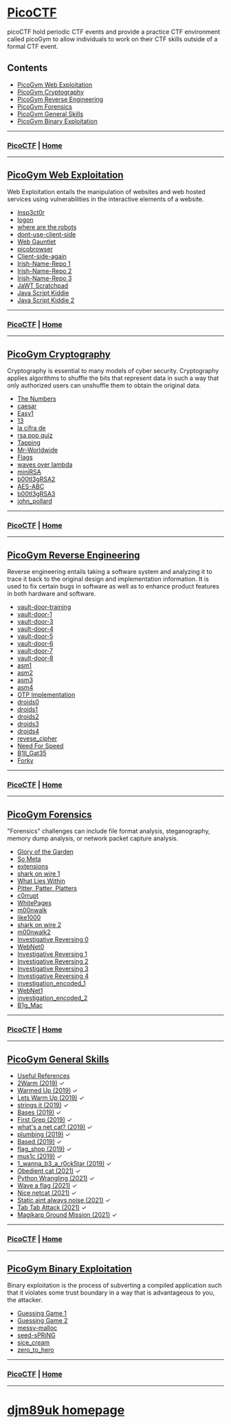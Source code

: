 # [PicoCTF](./picoctf.md)

picoCTF hold periodic CTF events and provide a practice CTF environment called picoGym to allow individuals to work on their CTF skills outside of a formal CTF event.

## Contents
- [PicoGym Web Exploitation](./picogym_we.md)
- [PicoGym Cryptography](./picogym_c.md)
- [PicoGym Reverse Engineering](./picogym_re.md)
- [PicoGym Forensics](./picogym_f.md)
- [PicoGym General Skills](./picogym_gs.md)
- [PicoGym Binary Exploitation](./picogym_be.md)

---

### [PicoCTF](./picoctf.md) | [Home](./index.md)

---

## [PicoGym Web Exploitation](./picogym_we.md)

Web Exploitation entails the manipulation of websites and web hosted services using vulnerabilities in the interactive elements of a website.

- [Insp3ct0r](./picogym_we.md#insp3ct0r)
- [logon](./picogym_we.md#logon)
- [where are the robots](./picogym_we.md#where-are-the-robots)
- [dont-use-client-side](./picogym_we.md#dont-use-client-side)
- [Web Gauntlet](./picogym_we.md#web-gauntlet)
- [picobrowser](./picogym_we.md#picobrowser)
- [Client-side-again](./picogym_we.md#client-side-again)
- [Irish-Name-Repo 1](./picogym_we.md#irish-name-repo-1)
- [Irish-Name-Repo 2](./picogym_we.md#irish-name-repo-2)
- [Irish-Name-Repo 3](./picogym_we.md#irish-name-repo-3)
- [JaWT Scratchpad](./picogym_we.md#jawt-scratchpad)
- [Java Script Kiddie](./picogym_we.md#java-script-kiddie)
- [Java Script Kiddie 2](./picogym_we.md#java-script-kiddie-2)

---

### [PicoCTF](./picoctf.md) | [Home](./index.md)

---

## [PicoGym Cryptography](./picogym_c.md)

Cryptography is essential to many models of cyber security. Cryptography applies algorithms to shuffle the bits that represent data in such a way that only authorized users can unshuffle them to obtain the original data. 

- [The Numbers](./picogym_c.md#the-numbers)
- [caesar](./picogym_c.md#caesar)
- [Easy1](./picogym_c.md#easy1)
- [13](./picogym_c.md#thirteen)
- [la cifra de](./picogym_c.md#la-cifra-de)
- [rsa pop quiz](./picogym_c.md#rsa-pop-quiz)
- [Tapping](./picogym_c.md#tapping)
- [Mr-Worldwide](./picogym_c.md#mr-worldwide)
- [Flags](./picogym_c.md#flags)
- [waves over lambda](./picogym_c.md#waves-over-lambda)
- [miniRSA](./picogym_c.md#minirsa)
- [b00tl3gRSA2](./picogym_c.md#b00tl3grsa2)
- [AES-ABC](./picogym_c.md#aes-abc)
- [b00tl3gRSA3](./picogym_c.md#b00tl3grsa3)
- [john_pollard](./picogym_c.md#john-pollard)

---

### [PicoCTF](./picoctf.md) | [Home](./index.md)

---

## [PicoGym Reverse Engineering](./picogym_re.md)

Reverse engineering entails taking a software system and analyzing it to trace it back to the original design and implementation information. It is used to fix certain bugs in software as well as to enhance product features in both hardware and software.

- [vault-door-training](./picogym_re.md#vault-door-training)
- [vault-door-1](./picogym_re.md#vault-door-1)
- [vault-door-3](./picogym_re.md#vault-door-3)
- [vault-door-4](./picogym_re.md#vault-door-4)
- [vault-door-5](./picogym_re.md#vault-door-5)
- [vault-door-6](./picogym_re.md#vault-door-6)
- [vault-door-7](./picogym_re.md#vault-door-7)
- [vault-door-8](./picogym_re.md#vault-door-8)
- [asm1](./picogym_re.md#asm1)
- [asm2](./picogym_re.md#asm2)
- [asm3](./picogym_re.md#asm3)
- [asm4](./picogym_re.md#asm4)
- [OTP Implementation](./picogym_re.md#otp-implementation)
- [droids0](./picogym_re.md#droids0)
- [droids1](./picogym_re.md#droids1)
- [droids2](./picogym_re.md#droids2)
- [droids3](./picogym_re.md#droids3)
- [droids4](./picogym_re.md#droids4)
- [revese_cipher](./picogym_re.md#reverse-cipher)
- [Need For Speed](./picogym_re.md#need-for-speed)
- [B1ll_Gat35](./picogym_re.md#b1ll-gat35)
- [Forky](./picogym_re.md#forky)

---

### [PicoCTF](./picoctf.md) | [Home](./index.md)

---

## [PicoGym Forensics](./picogym_f.md)

"Forensics" challenges can include file format analysis, steganography, memory dump analysis, or network packet capture analysis.

- [Glory of the Garden](./picogym_f.md#glory-of-the-garden)
- [So Meta](./picogym_f.md#so-meta)
- [extensions](./picogym_f.md#extensions)
- [shark on wire 1](./picogym_f.md#shark-on-wire-1)
- [What Lies Within](./picogym_f.md#what-lies-within)
- [Pitter, Patter, Platters](./picogym_f.md#pitter-patter-platters)
- [c0rrupt](./picogym_f.md#c0rrupt)
- [WhitePages](./picogym_f.md#whitepages)
- [m00nwalk](./picogym_f.md#m00nwalk)
- [like1000](./picogym_f.md#like1000)
- [shark on wire 2](./picogym_f.md#shark-on-wire-2)
- [m00nwalk2](./picogym_f.md#m00nwalk2)
- [Investigative Reversing 0](./picogym_f.md#investigative-reversing-0)
- [WebNet0](./picogym_f.md#webnet0)
- [Investigative Reversing 1](./picogym_f.md#investigative-reversing-1)
- [Investigative Reversing 2](./picogym_f.md#investigative-reversing-2)
- [Investigative Reversing 3](./picogym_f.md#investigative-reversing-3)
- [Investigative Reversing 4](./picogym_f.md#investigative-reversing-4)
- [investigation_encoded_1](./picogym_f.md#investigation-encoded-1)
- [WebNet1](./picogym_f.md#webnet1)
- [investigation_encoded_2](./picogym_f.md#investigation-encoded-2)
- [B1g_Mac](./picogym_f.md#b1g-mac)

---

### [PicoCTF](./picoctf.md) | [Home](./index.md)

---
## [PicoGym General Skills](./picogym_gs.md)

- [Useful References](./picogym_gs.md#useful-references)
- [2Warm (2019)](./picogym_gs.md#two-warm) ✓
- [Warmed Up (2019)](./picogym_gs.md#warmed-up) ✓
- [Lets Warm Up (2019)](./picogym_gs.md#lets-warm-up) ✓
- [strings it (2019)](./picogym_gs.md#strings-it) ✓
- [Bases (2019)](./picogym_gs.md#bases) ✓
- [First Grep (2019)](./picogym_gs.md#first-grep) ✓
- [what's a net cat? (2019)](./picogym_gs.md#whats-a-net-cat) ✓
- [plumbing (2019)](./picogym_gs.md#plumbing) ✓
- [Based (2019)](./picogym_gs.md#based) ✓
- [flag_shop (2019)](./picogym_gs.md#flag-shop) ✓
- [mus1c (2019)](./picogym_gs.md#mus1c) ✓
- [1_wanna_b3_a_r0ck5tar (2019)](./picogym_gs.md#i-wanna-b3-a-r0ck5tar) ✓
- [Obedient cat (2021)](./picogym_gs.md#obedient-cat) ✓
- [Python Wrangling (2021)](./picogym_gs.md#python-wrangling) ✓
- [Wave a flag (2021)](./picogym_gs.md#wave-a-flag) ✓
- [Nice netcat (2021)](./picogym_gs.md#nice-netcat) ✓
- [Static aint always noise (2021)](./picogym_gs.md#static-aint-always-noise) ✓
- [Tab Tab Attack (2021)](./picogym_gs.md#tab-tab-attack) ✓
- [Magikarp Ground Mission (2021)](./picogym_gs.md#magikarp-ground-mission) ✓

---

### [PicoCTF](./picoctf.md) | [Home](./index.md)

---

## [PicoGym Binary Exploitation](./picogym_be.md)

Binary exploitation is the process of subverting a compiled application such that it violates some trust boundary in a way that is advantageous to you, the attacker.

- [Guessing Game 1](./picogym_be.md#guessing-game-1)
- [Guessing Game 2](./picogym_be.md#guessing-game-2)
- [messy-malloc](./picogym_be.md#messy-malloc)
- [seed-sPRiNG](./picogym_be.md#seed-spring)
- [sice_cream](./picogym_be.md#sice-cream)
- [zero_to_hero](./picogym_be.md#zero-to-hero)

---

### [PicoCTF](./picoctf.md) | [Home](./index.md)

---

# [djm89uk homepage](./index.md)
